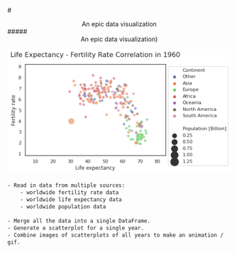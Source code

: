 #<center> An epic data visualization </center>##### <center>An epic data visualization)</center>

<img src="Animated Scatterplot_10fps_output.gif">

    - Read in data from multiple sources: 
        - worldwide fertility rate data
        - worldwide life expectancy data
        - worldwide population data
        
    - Merge all the data into a single DataFrame.
    - Generate a scatterplot for a single year.
    - Combine images of scatterplots of all years to make an animation / gif.
